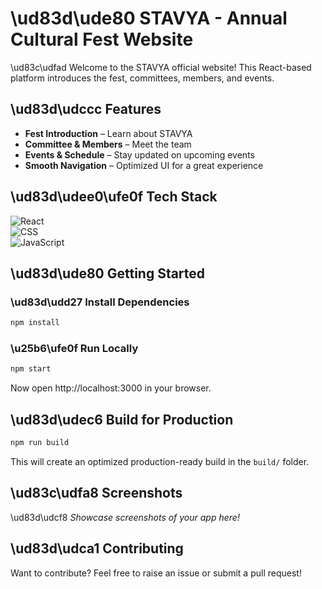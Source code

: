 # \ud83d\ude80 STAVYA - Annual Cultural Fest Website  

\ud83c\udfad Welcome to the STAVYA official website! This React-based platform introduces the fest, committees, members, and events.  

## \ud83d\udccc Features  
- **Fest Introduction** – Learn about STAVYA  
- **Committee & Members** – Meet the team  
- **Events & Schedule** – Stay updated on upcoming events  
- **Smooth Navigation** – Optimized UI for a great experience  

## \ud83d\udee0\ufe0f Tech Stack  
![React](https://img.shields.io/badge/React-61DAFB?style=for-the-badge&logo=react&logoColor=black)  
![CSS](https://img.shields.io/badge/CSS-1572B6?style=for-the-badge&logo=css3&logoColor=white)  
![JavaScript](https://img.shields.io/badge/JavaScript-F7DF1E?style=for-the-badge&logo=javascript&logoColor=black)  

## \ud83d\ude80 Getting Started  

### \ud83d\udd27 Install Dependencies  
```sh
npm install
```

### \u25b6\ufe0f Run Locally  
```sh
npm start
```
Now open http://localhost:3000 in your browser.  

## \ud83d\udec6 Build for Production  
```sh
npm run build
```
This will create an optimized production-ready build in the `build/` folder.  

## \ud83c\udfa8 Screenshots  
\ud83d\udcf8 *Showcase screenshots of your app here!*  

## \ud83d\udca1 Contributing  
Want to contribute? Feel free to raise an issue or submit a pull request!  

